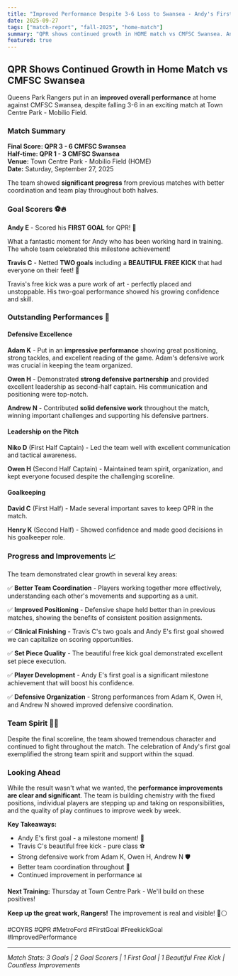 ```yaml
---
title: "Improved Performance Despite 3-6 Loss to Swansea - Andy's First Goal!"
date: 2025-09-27
tags: ["match-report", "fall-2025", "home-match"]
summary: "QPR shows continued growth in HOME match vs CMFSC Swansea. Andy E scores first goal, Travis C nets two including beautiful free kick, strong defensive performances from Adam K, Owen H, and Andrew N."
featured: true
---
```


## QPR Shows Continued Growth in Home Match vs CMFSC Swansea

Queens Park Rangers put in an **improved overall performance** at home against CMFSC Swansea, despite falling 3-6 in an exciting match at Town Centre Park - Mobilio Field.

### Match Summary

**Final Score: QPR 3 - 6 CMFSC Swansea**  
**Half-time: QPR 1 - 3 CMFSC Swansea**  
**Venue:** Town Centre Park - Mobilio Field (HOME)  
**Date:** Saturday, September 27, 2025

The team showed **significant progress** from previous matches with better coordination and team play throughout both halves.

### Goal Scorers ⚽🔥

**Andy E** - Scored his **FIRST GOAL** for QPR! 🎉

What a fantastic moment for Andy who has been working hard in training. The whole team celebrated this milestone achievement!

**Travis C** - Netted **TWO goals** including a **BEAUTIFUL FREE KICK** that had everyone on their feet! 🚀

Travis's free kick was a pure work of art - perfectly placed and unstoppable. His two-goal performance showed his growing confidence and skill.

### Outstanding Performances 🌟

#### Defensive Excellence

**Adam K** - Put in an **impressive performance** showing great positioning, strong tackles, and excellent reading of the game. Adam's defensive work was crucial in keeping the team organized.

**Owen H** - Demonstrated **strong defensive partnership** and provided excellent leadership as second-half captain. His communication and positioning were top-notch.

**Andrew N** - Contributed **solid defensive work** throughout the match, winning important challenges and supporting his defensive partners.

#### Leadership on the Pitch

**Niko D** (First Half Captain) - Led the team well with excellent communication and tactical awareness.

**Owen H** (Second Half Captain) - Maintained team spirit, organization, and kept everyone focused despite the challenging scoreline.

#### Goalkeeping

**David C** (First Half) - Made several important saves to keep QPR in the match.

**Henry K** (Second Half) - Showed confidence and made good decisions in his goalkeeper role.

### Progress and Improvements 📈

The team demonstrated clear growth in several key areas:

✅ **Better Team Coordination** - Players working together more effectively, understanding each other's movements and supporting as a unit.

✅ **Improved Positioning** - Defensive shape held better than in previous matches, showing the benefits of consistent position assignments.

✅ **Clinical Finishing** - Travis C's two goals and Andy E's first goal showed we can capitalize on scoring opportunities.

✅ **Set Piece Quality** - The beautiful free kick goal demonstrated excellent set piece execution.

✅ **Player Development** - Andy E's first goal is a significant milestone achievement that will boost his confidence.

✅ **Defensive Organization** - Strong performances from Adam K, Owen H, and Andrew N showed improved defensive coordination.

### Team Spirit 💙🤍

Despite the final scoreline, the team showed tremendous character and continued to fight throughout the match. The celebration of Andy's first goal exemplified the strong team spirit and support within the squad.

### Looking Ahead

While the result wasn't what we wanted, the **performance improvements are clear and significant**. The team is building chemistry with the fixed positions, individual players are stepping up and taking on responsibilities, and the quality of play continues to improve week by week.

**Key Takeaways:**
- Andy E's first goal - a milestone moment! 🎯
- Travis C's beautiful free kick - pure class ⚽
- Strong defensive work from Adam K, Owen H, Andrew N 🛡️
- Better team coordination throughout 🤝
- Continued improvement in performance 📊

**Next Training:** Thursday at Town Centre Park - We'll build on these positives!

**Keep up the great work, Rangers!** The improvement is real and visible! 🔵⚪

#COYRS #QPR #MetroFord #FirstGoal #FreekickGoal #ImprovedPerformance

---

*Match Stats: 3 Goals | 2 Goal Scorers | 1 First Goal | 1 Beautiful Free Kick | Countless Improvements*